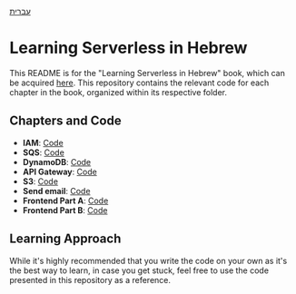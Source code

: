[עברית](README-HEB.md)

# Learning Serverless in Hebrew

This README is for the "Learning Serverless in Hebrew" book, which can be acquired [here](https://headstart.co.il/project/70568). This repository contains the relevant code for each chapter in the book, organized within its respective folder.

## Chapters and Code

- **IAM**: [Code](https://github.com/aws-hebrew-book/learning-serverless-in-hebrew/tree/main/iam-chapter)
- **SQS**: [Code](https://github.com/aws-hebrew-book/learning-serverless-in-hebrew/tree/main/sqs-chapter)
- **DynamoDB**: [Code](https://github.com/aws-hebrew-book/learning-serverless-in-hebrew/tree/main/dynamodb-chapter)
- **API Gateway**: [Code](https://github.com/aws-hebrew-book/learning-serverless-in-hebrew/tree/main/apigateway-chapter)
- **S3**: [Code](https://github.com/aws-hebrew-book/learning-serverless-in-hebrew/tree/main/s3-chapter)
- **Send email**: [Code](https://github.com/aws-hebrew-book/learning-serverless-in-hebrew/tree/main/send-emails-chapter)
- **Frontend Part A**: [Code](https://github.com/aws-hebrew-book/learning-serverless-in-hebrew/tree/main/front-end-part-a)
- **Frontend Part B**: [Code](https://github.com/aws-hebrew-book/learning-serverless-in-hebrew/tree/main/front-end-part-b)

## Learning Approach

While it's highly recommended that you write the code on your own as it's the best way to learn, in case you get stuck, feel free to use the code presented in this repository as a reference.
